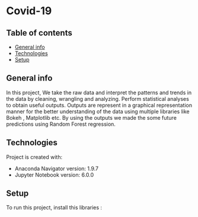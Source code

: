 # Covid-19
## Table of contents
* [General info](#general-info)
* [Technologies](#technologies)
* [Setup](#setup)

## General info
In this project, We take the raw data and interpret the patterns and trends in the data by cleaning, wrangling and analyzing. Perform statistical analyses to obtain useful outputs.
Outputs are represent in a graphical representation manner for the better understanding of the data using multiple libraries like Bokeh , Matplotlib etc.
By using the outputs we made the some future predictions using Random Forest regression.
## Technologies
Project is created with:
* Anaconda Navigator version: 1.9.7
* Jupyter Notebook version: 6.0.0
	
## Setup
To run this project, install this libraries : 
